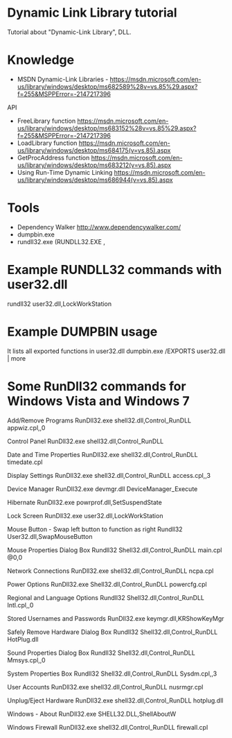 # Dynamic Link Library tutorial
Tutorial about "Dynamic-Link Library", DLL. 

# Knowledge

- MSDN Dynamic-Link Libraries - https://msdn.microsoft.com/en-us/library/windows/desktop/ms682589%28v=vs.85%29.aspx?f=255&MSPPError=-2147217396


API
- FreeLibrary function https://msdn.microsoft.com/en-us/library/windows/desktop/ms683152%28v=vs.85%29.aspx?f=255&MSPPError=-2147217396
- LoadLibrary function https://msdn.microsoft.com/en-us/library/windows/desktop/ms684175(v=vs.85).aspx
- GetProcAddress function https://msdn.microsoft.com/en-us/library/windows/desktop/ms683212(v=vs.85).aspx
- Using Run-Time Dynamic Linking https://msdn.microsoft.com/en-us/library/windows/desktop/ms686944(v=vs.85).aspx

# Tools
- Dependency Walker http://www.dependencywalker.com/
- dumpbin.exe
- rundll32.exe   (RUNDLL32.EXE <dllname>,<entrypoint> <optional arguments>

# Example RUNDLL32 commands with user32.dll

rundll32 user32.dll,LockWorkStation

# Example DUMPBIN usage

It lists all exported functions in user32.dll 
dumpbin.exe /EXPORTS user32.dll | more






# Some RunDll32 commands for Windows Vista and Windows 7

Add/Remove Programs
RunDll32.exe shell32.dll,Control_RunDLL appwiz.cpl,,0

Control Panel
RunDll32.exe shell32.dll,Control_RunDLL

Date and Time Properties
RunDll32.exe shell32.dll,Control_RunDLL timedate.cpl

Display Settings
RunDll32.exe shell32.dll,Control_RunDLL access.cpl,,3

Device Manager
RunDll32.exe devmgr.dll DeviceManager_Execute

Hibernate
RunDll32.exe powrprof.dll,SetSuspendState

Lock Screen
RunDll32.exe user32.dll,LockWorkStation

Mouse Button - Swap left button to function as right
Rundll32 User32.dll,SwapMouseButton

Mouse Properties Dialog Box
Rundll32 Shell32.dll,Control_RunDLL main.cpl @0,0

Network Connections
RunDll32.exe shell32.dll,Control_RunDLL ncpa.cpl

Power Options
RunDll32.exe Shell32.dll,Control_RunDLL powercfg.cpl

Regional and Language Options
Rundll32 Shell32.dll,Control_RunDLL Intl.cpl,,0

Stored Usernames and Passwords
RunDll32.exe keymgr.dll,KRShowKeyMgr

Safely Remove Hardware Dialog Box 
Rundll32 Shell32.dll,Control_RunDLL HotPlug.dll

Sound Properties Dialog Box 
Rundll32 Shell32.dll,Control_RunDLL Mmsys.cpl,,0

System Properties Box 
Rundll32 Shell32.dll,Control_RunDLL Sysdm.cpl,,3

User Accounts
RunDll32.exe shell32.dll,Control_RunDLL nusrmgr.cpl

Unplug/Eject Hardware
RunDll32.exe shell32.dll,Control_RunDLL hotplug.dll

Windows - About
RunDll32.exe SHELL32.DLL,ShellAboutW

Windows Firewall
RunDll32.exe shell32.dll,Control_RunDLL firewall.cpl

